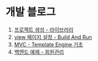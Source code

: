 # 개발 블로그

1. <a href = "https://velog.io/@zion0425/스프링-입문"> 프로젝트 생성 - 라이브러리 </a>
2. <a href = "https://velog.io/@zion0425/2.-Spring-View-설정"> view 페이지 설정 - Build And Run </a>
3. <a href = "https://velog.io/@zion0425/3.스프링-웹-개발-기초"> MVC - Template Engine 기초</a>
4. <a href = "https://velog.io/@zion0425/4.회원관리"> 백엔드 예제 - 회원관리</a>
